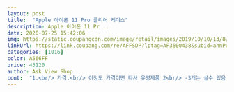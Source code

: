 ```yaml
---
layout: post 
title:  "Apple 아이폰 11 Pro 클리어 케이스" 
description: Apple 아이폰 11 Pr ..
date: 2020-07-25 15:42:06 
img: https://static.coupangcdn.com/image/retail/images/2019/10/10/13/8/5d549f58-2c50-4468-9fa7-f088e196dc2f.jpeg 
linkUrl: https://link.coupang.com/re/AFFSDP?lptag=AF3600438&subid=ahnPublicAsk&pageKey=1130559182&itemId=1001578553&vendorItemId=5430379058&traceid=V0-113-d6b5eddfd04f2c66 
categories: [1016] 
color: A566FF 
price: 43120 
author: Ask View Shop 
cont:  "1.<br/> 가격.<br/> 이정도 가격이면 타사 유명제품 2<br/> -3개는 살수 있음.<br/><br/>1.<br/> 깔쌈함.<br/> 정품 답게 핸드폰에 딱 맞음.<br/> 액정보다 살짝 위로 나와서 액정 보호도 되고 카메라 보호도 완벽함<br/>1.<br/> 버튼감.<br/> 뻑뻑하다, 안좋다 등등 말이 많은데 이건 개인 차이 일듯.<br/> 폰 사고 거의 2일만에 케이스 씌운 사람 입장에선 이게 뻑뻑한건지는 잘 모르겠음.<br/> 그리고 한달 넘게 쓰면서 이게 불편하다고 느낀적은 딱히 없음.<br/> 이 제품 쓰기 전에 생폰이었거나 다른 버튼감 좋은 케이스를 쓴 분들은 한번 생각해보시길.<br/><br/>2.<br/> 너무 뻑뻑.<br/> 가끔 폰 닦아 줄때 케이스를 빼야하는 상황이 오는데 그때마다 좀 빡셈.<br/> 잘못하다간 케이스가 박살나거나 핸드폰에 흠집 날것 같다는 생각 들정도로 뻑뻑함.<br/><br/>2.<br/> 투명도.<br/><br/>3.<br/> 아직까진 안노래짐.<br/> 구매하고 한달 좀 넘게 사용했는데 아직까진 누래지는거 없이 깨끗함.<br/><br/>4.<br/> 튼튼함.<br/> 몇번 떨궜는데 그때 마다 케이스 깨진건 아닌가 확인해봤었음.<br/> 단 한번도 안깨진걸로 봐선 확실히 튼튼함.<br/><br/>5.<br/> 기스가 안남.<br/> 하단 모서리 안쪽에 뺐다 꼈다 하면서 잔기스가 좀 생기긴 했지만 뒷면보면 기스 하나 없이 엄청 깨끗함.<br/> 소재가 단단해서 기스가 잘생길거 같았는데 전혀 아님.<br/><br/>그것들 써보면서 비교도 할수 있고 누래지면 바꿔도 됨.<br/> 근데 이 가격은 다시 사서 바꾸기엔 부담되는 가격.<br/> 물론 누렇게 되는 일 없고 안깨지면 오래 쓸 수 있긴함.<br/><br/>기타<br/>단점<br/>원래는 몰랐는데 지금 보니까 안쪽에 스크래치가 있네요<br/>일단 첫번째 받은게 마감이 불량이어서 교환을 받았고<br/>장점<br/>지금 쓰고있는데 스크래치가 또 있습니다<br/>탄성이 있어서 끼우기가 쉬운듯 어렵습니다.<br/> 다시 몇번 끼워보니 편하게 끼울 수 있을 것 같습니다.<br/> 그렇지만 스크레치가 너무 잘 나는 것 같아요.<br/> 아이폰을 끼우다가 뒷면안쪽이 어디에 긁혀나갔는지 넓은 스크레치가 쉽게 생겨버렸습니다.<br/> (한 시간동안 속상.<br/>.<br/>) 사진을 안찍어서 제 실수인지 아니면 제품에 눈에 잘 보이지 않던 이물질이 들어있어서 끼우면서 밀려 스크레치가 난건지 확인불가하여 그냥 사용합니다ㅜㅜ 꼭 이물질 제대로 살펴보고 끼우세요.<br/> 제품 자체는 액정틈새까지 잘 덮어줘서 좋아요.<br/><br/>" 
---
```

